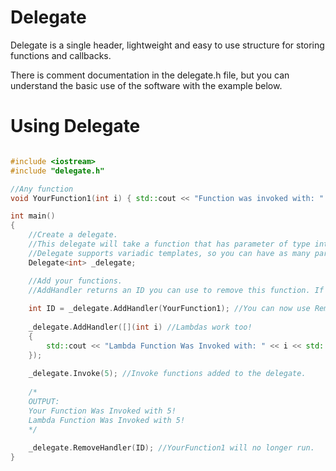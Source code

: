 # Delegate

Delegate is a single header, lightweight and easy to use structure for storing functions and callbacks.

There is comment documentation in the delegate.h file, but you can understand the basic use of the software with the example below.

# Using Delegate

``` C++

#include <iostream>
#include "delegate.h"

//Any function
void YourFunction1(int i) { std::cout << "Function was invoked with: " << i << std::endl; }

int main()
{
	//Create a delegate. 
	//This delegate will take a function that has parameter of type int. 
	//Delegate supports variadic templates, so you can have as many params as you wish.
	Delegate<int> _delegate; 

	//Add your functions.
	//AddHandler returns an ID you can use to remove this function. If you want to remove this handler, you need this number.
	
	int ID = _delegate.AddHandler(YourFunction1); //You can now use RemoveHandler(ID) to remove this.
	
	_delegate.AddHandler([](int i) //Lambdas work too!
	{ 
		std::cout << "Lambda Function Was Invoked with: " << i << std::endl;
	});
  
	_delegate.Invoke(5); //Invoke functions added to the delegate.
	
	/* 
	OUTPUT:
	Your Function Was Invoked with 5!
	Lambda Function Was Invoked with 5!
	*/
	
	_delegate.RemoveHandler(ID); //YourFunction1 will no longer run.
}
```
